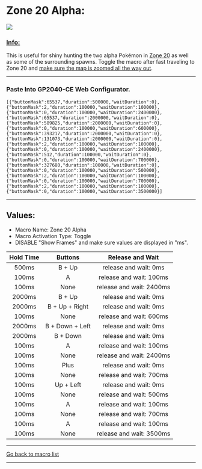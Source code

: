# Zone 20 Alpha:

<img src="/Macro-Images/Zone_20_Alpha.gif" />

### <ins>Info:</ins>
This is useful for shiny hunting the two alpha Pokémon in [Zone 20](https://www.serebii.net/pokearth/lumiosecity/wildzone20.shtml) as well as some of the surrounding spawns. Toggle the macro after fast traveling to Zone 20 and [make sure the map is zoomed all the way out](https://github.com/OngoGablogian/Legends_Z-A_Macros?tab=readme-ov-file#map-zoom-info).

----

### Paste Into GP2040-CE Web Configurator.
```
[{"buttonMask":65537,"duration":500000,"waitDuration":0},{"buttonMask":2,"duration":100000,"waitDuration":100000},{"buttonMask":0,"duration":100000,"waitDuration":2400000},{"buttonMask":65537,"duration":2000000,"waitDuration":0},{"buttonMask":589825,"duration":2000000,"waitDuration":0},{"buttonMask":0,"duration":100000,"waitDuration":600000},{"buttonMask":393217,"duration":2000000,"waitDuration":0},{"buttonMask":131073,"duration":2000000,"waitDuration":0},{"buttonMask":2,"duration":100000,"waitDuration":100000},{"buttonMask":0,"duration":100000,"waitDuration":2400000},{"buttonMask":512,"duration":100000,"waitDuration":0},{"buttonMask":0,"duration":100000,"waitDuration":700000},{"buttonMask":327680,"duration":100000,"waitDuration":0},{"buttonMask":0,"duration":100000,"waitDuration":500000},{"buttonMask":2,"duration":100000,"waitDuration":100000},{"buttonMask":0,"duration":100000,"waitDuration":700000},{"buttonMask":2,"duration":100000,"waitDuration":100000},{"buttonMask":0,"duration":100000,"waitDuration":3500000}]
```

----

## Values:

* Macro Name: Zone 20 Alpha
* Macro Activation Type: Toggle
* DISABLE "Show Frames" and make sure values are displayed in "ms".

| Hold Time | Buttons | Release and Wait |
| :---: | :---: | :---: |
| 500ms  | B + Up          | release and wait: 0ms    |
| 100ms  | A               | release and wait: 100ms  |
| 100ms  | None            | release and wait: 2400ms |
| 2000ms | B + Up          | release and wait: 0ms    |
| 2000ms | B + Up + Right  | release and wait: 0ms    |
| 100ms  | None            | release and wait: 600ms  |
| 2000ms | B + Down + Left | release and wait: 0ms    |
| 2000ms | B + Down        | release and wait: 0ms    |
| 100ms  | A               | release and wait: 100ms  |
| 100ms  | None            | release and wait: 2400ms |
| 100ms  | Plus            | release and wait: 0ms    |
| 100ms  | None            | release and wait: 700ms  |
| 100ms  | Up + Left       | release and wait: 0ms    |
| 100ms  | None            | release and wait: 500ms  |
| 100ms  | A               | release and wait: 100ms  |
| 100ms  | None            | release and wait: 700ms  |
| 100ms  | A               | release and wait: 100ms  |
| 100ms  | None            | release and wait: 3500ms |

----

[Go back to macro list](https://github.com/OngoGablogian/Legends_Z-A_Macros/tree/main?tab=readme-ov-file#included-macros)

----
